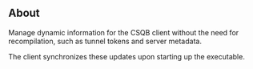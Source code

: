 ## About

Manage dynamic information for the CSQB client without the need for recompilation, such as tunnel tokens and server metadata. 

The client synchronizes these updates upon starting up the executable.